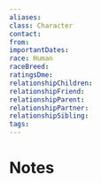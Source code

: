 ```yaml
---
aliases:
class: Character
contact:
from:
importantDates:
race: Human
raceBreed:
ratingsDme:
relationshipChildren:
relationshipFriend:
relationshipParent:
relationshipPartner:
relationshipSibling:
tags:
---
```

# Notes
